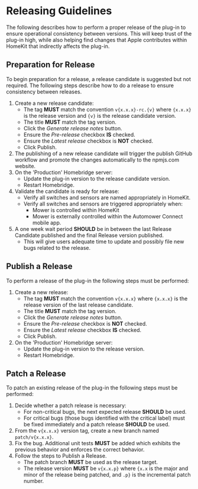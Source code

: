# Releasing Guidelines

The following describes how to perform a proper release of the plug-in to ensure operational consistency between versions. This will keep trust of the plug-in high, while also helping find changes that Apple contributes within HomeKit that indirectly affects the plug-in.

## Preparation for Release
To begin preparation for a release, a release candidate is suggested but not required. The following steps describe how to do a release to ensure consistency between releases.

1. Create a new release candidate:
    - The tag **MUST** match the convention `v{x.x.x}-rc.{v}` where `{x.x.x}` is the release version and `{v}` is the release candidate version.
    - The title **MUST** match the tag version.
    - Click the *Generate release notes* button.
    - Ensure the *Pre-release* checkbox **IS** checked.
    - Ensure the *Latest release* checkbox is **NOT** checked.
    - Click Publish.
2. The publishing of a new release candidate will trigger the publish GitHub workflow and promote the changes automatically to the npmjs.com website.
3. On the 'Production' Homebridge server:
    - Update the plug-in version to the release candidate version.
    - Restart Homebridge.
4. Validate the candidate is ready for release:
    - Verify all switches and sensors are named appropriately in HomeKit.
    - Verify all switches and sensors are triggered appropriately when:
      - Mower is controlled within HomeKit
      - Mower is externally controlled within the Automower Connect mobile app.
5. A one week wait period **SHOULD** be in between the last Release Candidate published and the final Release version published.
    - This will give users adequate time to update and possibly file new bugs related to the release.

## Publish a Release
To perform a release of the plug-in the following steps must be performed:

1. Create a new release:
    - The tag **MUST** match the convention `v{x.x.x}` where `{x.x.x}` is the release version of the last release candidate.
    - The title **MUST** match the tag version.
    - Click the *Generate release notes* button.
    - Ensure the *Pre-release* checkbox is **NOT** checked.
    - Ensure the *Latest release* checkbox **IS** checked.
    - Click Publish.
2. On the 'Production' Homebridge server:
    - Update the plug-in version to the release version.
    - Restart Homebridge.

## Patch a Release
To patch an existing release of the plug-in the following steps must be performed:

1. Decide whether a patch release is necessary:
   - For non-critical bugs, the next expected release **SHOULD** be used.
   - For critical bugs (those bugs identified with the critical label) must be fixed immediately and a patch release **SHOULD** be used.
2. From the `v{x.x.x}` version tag, create a new branch named `patch/v{x.x.x}`.
3. Fix the bug. Additional unit tests **MUST** be added which exhibits the previous behavior and enforces the correct behavior.
4. Follow the steps to Publish a Release.
   - The patch branch **MUST** be used as the release target.
   - The release version **MUST** be `v{x.x.p}` where `{x.x` is the major and minor of the release being patched, and `.p}` is the incremental patch number.

